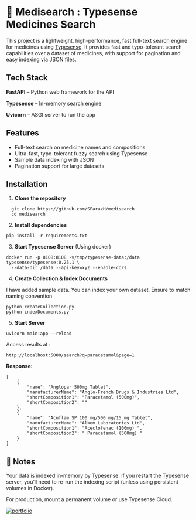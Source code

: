 
# 💊 Medisearch : Typesense Medicines Search

This project is a lightweight, high-performance, fast full-text search engine for medicines using [Typesense](https://typesense.org/). It provides fast and typo-tolerant search capabilities over a dataset of medicines, with support for pagination and easy indexing via JSON files.


## Tech Stack

**FastAPI** – Python web framework for the API

**Typesense** – In-memory search engine

**Uvicorn** – ASGI server to run the app


## Features

- Full-text search on medicine names and compositions
- Ultra-fast, typo-tolerant fuzzy search using Typesense
- Sample data indexing with JSON
- Pagination support for large datasets

## Installation

1. **Clone the repository**

```
  git clone https://github.com/SFarazH/medisearch
  cd medisearch
```

2. **Install dependencies**
```
pip install -r requirements.txt
```

3. **Start Typesense Server**
(Using docker)
```
docker run -p 8108:8108 -v/tmp/typesense-data:/data typesense/typesense:0.25.1 \
  --data-dir /data --api-key=xyz --enable-cors
```

4. **Create Collection & Index Documents**

I have added sample data. You can index your own dataset. Ensure to match naming convention

```
python createCollection.py
python indexDocuments.py
```

5. **Start Server**
```
uvicorn main:app --reload
```

Access results at : 
```
http://localhost:5000/search?q=paracetamol&page=1
```

**Response:**
```
[ 
    {
        "name": "Anglopar 500mg Tablet",
        "manufacturerName": "Anglo-French Drugs & Industries Ltd",
        "shortComposition1": "Paracetamol (500mg)",
        "shortComposition2": ""
    },
    {
        "name": "Acuflam SP 100 mg/500 mg/15 mg Tablet",
        "manufacturerName": "Alkem Laboratories Ltd",
        "shortComposition1": "Aceclofenac (100mg) ",
        "shortComposition2": " Paracetamol (500mg) "
    }
]
```

    
## 📎 Notes

Your data is indexed in-memory by Typesense. If you restart the Typesense server, you’ll need to re-run the indexing script (unless using persistent volumes in Docker).

For production, mount a permanent volume or use Typesense Cloud.


[![portfolio](https://img.shields.io/badge/my_portfolio-000?style=for-the-badge&logo=ko-fi&logoColor=white)](faraz-three.vercel.app)
